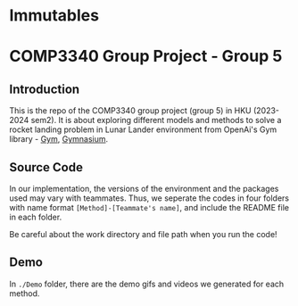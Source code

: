# Immutables
# COMP3340 Group Project - Group 5

## Introduction
This is the repo of the COMP3340 group project (group 5) in HKU (2023-2024 sem2). It is about exploring different models and methods to solve a rocket landing problem in Lunar Lander environment from OpenAi's Gym library - [Gym](https://www.gymlibrary.dev/environments/box2d/lunar_lander/), [Gymnasium](https://gymnasium.farama.org/environments/box2d/lunar_lander/).


## Source Code
In our implementation, the versions of the environment and the packages used may vary with teammates. Thus, we seperate the codes in four folders with name format ``[Method]-[Teammate's name]``, and include the README file in each folder. 

Be careful about the work directory and file path when you run the code!

## Demo
In ``./Demo`` folder, there are the demo gifs and videos we generated for each method. 